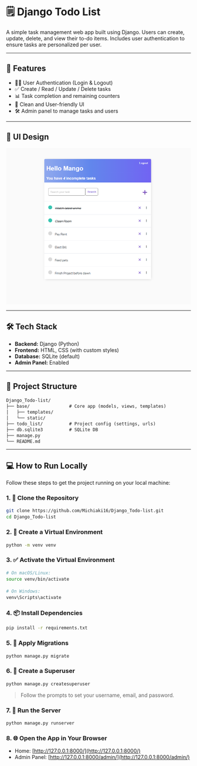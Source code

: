 # 🗒️ Django Todo List

A simple task management web app built using Django. Users can create, update, delete, and view their to-do items. Includes user authentication to ensure tasks are personalized per user.

---

## 🚀 Features

- 🧑‍💻 User Authentication (Login & Logout)
- ✅ Create / Read / Update / Delete tasks
- 📊 Task completion and remaining counters
- 🎨 Clean and User-friendly UI
- 🛠️ Admin panel to manage tasks and users

---

## 📸 UI Design 


![Task List UI](UI.png)

---

## 🛠️ Tech Stack

- **Backend:** Django (Python)
- **Frontend:** HTML, CSS (with custom styles)
- **Database:** SQLite (default)
- **Admin Panel:** Enabled

---

## 📂 Project Structure

```text
Django_Todo-list/
├── base/               # Core app (models, views, templates)
│   ├── templates/
│   └── static/
├── todo_list/          # Project config (settings, urls)
├── db.sqlite3          # SQLite DB
├── manage.py
└── README.md
``` 
---
## 💻 How to Run Locally

Follow these steps to get the project running on your local machine:



### 1. 🧬 Clone the Repository

```bash
git clone https://github.com/Michiaki16/Django_Todo-list.git
cd Django_Todo-list
```

### 2. 🐍 Create a Virtual Environment

```bash
python -m venv venv
```



### 3. ✅ Activate the Virtual Environment

```bash
# On macOS/Linux:
source venv/bin/activate

# On Windows:
venv\Scripts\activate
```



### 4. 📦 Install Dependencies

```bash
pip install -r requirements.txt
```



### 5. 📂 Apply Migrations

```bash
python manage.py migrate
```



### 6. 🔐 Create a Superuser

```bash
python manage.py createsuperuser
```

> Follow the prompts to set your username, email, and password.



### 7. 🚀 Run the Server

```bash
python manage.py runserver
```



### 8. 🌐 Open the App in Your Browser

- Home: [http://127.0.0.1:8000/](http://127.0.0.1:8000/)
- Admin Panel: [http://127.0.0.1:8000/admin/](http://127.0.0.1:8000/admin/)


